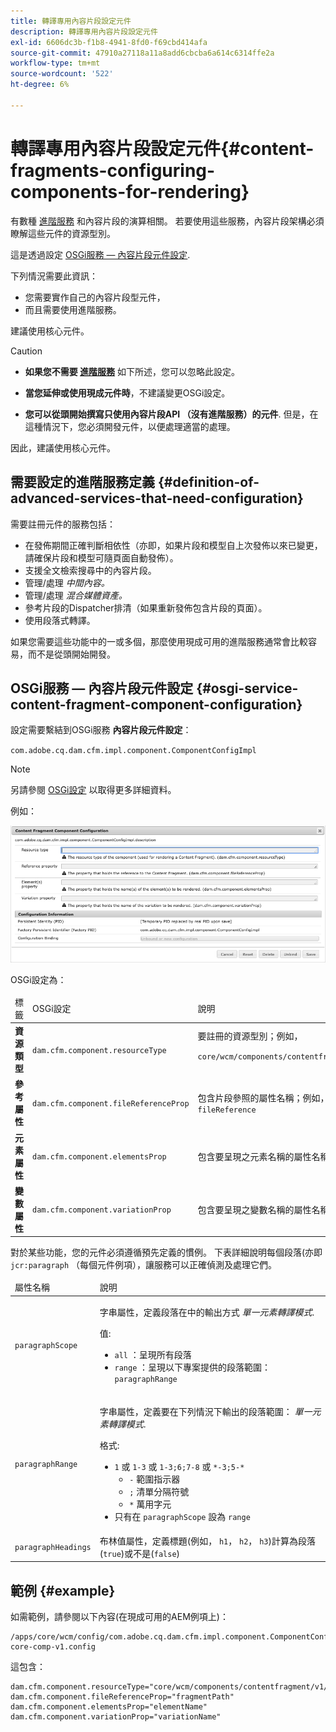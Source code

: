 ```yaml
---
title: 轉譯專用內容片段設定元件
description: 轉譯專用內容片段設定元件
exl-id: 6606dc3b-f1b8-4941-8fd0-f69cbd414afa
source-git-commit: 47910a27118a11a8add6cbcba6a614c6314ffe2a
workflow-type: tm+mt
source-wordcount: '522'
ht-degree: 6%

---
```


# 轉譯專用內容片段設定元件{#content-fragments-configuring-components-for-rendering}

有數種 [進階服務](#definition-of-advanced-services-that-need-configuration) 和內容片段的演算相關。 若要使用這些服務，內容片段架構必須瞭解這些元件的資源型別。

這是透過設定 [OSGi服務 — 內容片段元件設定](#osgi-service-content-fragment-component-configuration).

下列情況需要此資訊：

* 您需要實作自己的內容片段型元件，
* 而且需要使用進階服務。

建議使用核心元件。

>[!CAUTION]
>
>* **如果您不需要 [進階服務](#definition-of-advanced-services-that-need-configuration)** 如下所述，您可以忽略此設定。
>
>* **當您延伸或使用現成元件時**，不建議變更OSGi設定。
>
>* **您可以從頭開始撰寫只使用內容片段API （沒有進階服務）的元件**. 但是，在這種情況下，您必須開發元件，以便處理適當的處理。
>
>因此，建議使用核心元件。

## 需要設定的進階服務定義 {#definition-of-advanced-services-that-need-configuration}

需要註冊元件的服務包括：

* 在發佈期間正確判斷相依性（亦即，如果片段和模型自上次發佈以來已變更，請確保片段和模型可隨頁面自動發佈）。
* 支援全文檢索搜尋中的內容片段。
* 管理/處理 *中間內容。*
* 管理/處理 *混合媒體資產。*
* 參考片段的Dispatcher排清（如果重新發佈包含片段的頁面）。
* 使用段落式轉譯。

如果您需要這些功能中的一或多個，那麼使用現成可用的進階服務通常會比較容易，而不是從頭開始開發。

## OSGi服務 — 內容片段元件設定 {#osgi-service-content-fragment-component-configuration}

設定需要繫結到OSGi服務 **內容片段元件設定**：

`com.adobe.cq.dam.cfm.impl.component.ComponentConfigImpl`

>[!NOTE]
>
>另請參閱 [OSGi設定](/help/implementing/deploying/overview.md#osgi-configuration) 以取得更多詳細資料。

例如：

![OSGi設定內容片段元件設定](assets/cf-component-configuration-osgi.png)

OSGi設定為：

<table>
 <thead>
  <tr>
   <td>標籤</td>
   <td>OSGi設定<br /> </td>
   <td>說明</td>
  </tr>
 </thead>
 <tbody>
  <tr>
   <td><strong>資源類型</strong></td>
   <td><code>dam.cfm.component.resourceType</code></td>
   <td>要註冊的資源型別；例如， <br /> <p><span class="cmp-examples-demo__property-value"><code>core/wcm/components/contentfragment/v1/contentfragment</code></code></p> </td>
  </tr>
  <tr>
   <td><strong>參考屬性</strong></td>
   <td><code>dam.cfm.component.fileReferenceProp</code></td>
   <td>包含片段參照的屬性名稱；例如， <code>fragmentPath</code> 或 <code>fileReference</code></td>
  </tr>
  <tr>
   <td><strong>元素屬性</strong></td>
   <td><code>dam.cfm.component.elementsProp</code></td>
   <td>包含要呈現之元素名稱的屬性名稱；例如，<code>elementName</code></td>
  </tr>
  <tr>
   <td><strong>變數屬性</strong><br /> </td>
   <td><code>dam.cfm.component.variationProp</code></td>
   <td>包含要呈現之變數名稱的屬性名稱；例如，<code>variationName</code></td>
  </tr>
 </tbody>
</table>

對於某些功能，您的元件必須遵循預先定義的慣例。 下表詳細說明每個段落(亦即 `jcr:paragraph` （每個元件例項），讓服務可以正確偵測及處理它們。

<table>
 <thead>
  <tr>
   <td>屬性名稱</td>
   <td>說明</td>
  </tr>
 </thead>
 <tbody>
  <tr>
   <td><code>paragraphScope</code></td>
   <td><p>字串屬性，定義段落在中的輸出方式 <em>單一元素轉譯模式</em>.</p> <p>值:</p>
    <ul>
     <li><code>all</code> ：呈現所有段落</li>
     <li><code>range</code> ：呈現以下專案提供的段落範圍： <code>paragraphRange</code></li>
    </ul> </td>
  </tr>
  <tr>
   <td><code>paragraphRange</code></td>
   <td><p>字串屬性，定義要在下列情況下輸出的段落範圍： <em>單一元素轉譯模式</em>.</p> <p>格式:</p>
    <ul>
     <li><code>1</code> 或 <code>1-3</code> 或 <code>1-3;6;7-8</code> 或 <code>*-3;5-*</code>
     <ul>
       <li><code>-</code> 範圍指示器</li>
       <li><code>;</code> 清單分隔符號</li>
       <li><code>*</code> 萬用字元</li>
     </ul>
     </li>
     <li>只有在 <code>paragraphScope</code> 設為 <code>range</code></li>
    </ul> </td>
  </tr>
  <tr>
   <td><code>paragraphHeadings</code></td>
   <td>布林值屬性，定義標題(例如， <code>h1</code>， <code>h2</code>， <code>h3</code>)計算為段落(<code>true</code>)或不是(<code>false</code>)</td>
  </tr>
 </tbody>
</table>

## 範例 {#example}

如需範例，請參閱以下內容(在現成可用的AEM例項上)：

```
/apps/core/wcm/config/com.adobe.cq.dam.cfm.impl.component.ComponentConfigImpl-core-comp-v1.config
```

這包含：

```
dam.cfm.component.resourceType="core/wcm/components/contentfragment/v1/contentfragment"
dam.cfm.component.fileReferenceProp="fragmentPath"
dam.cfm.component.elementsProp="elementName"
dam.cfm.component.variationProp="variationName"
```
